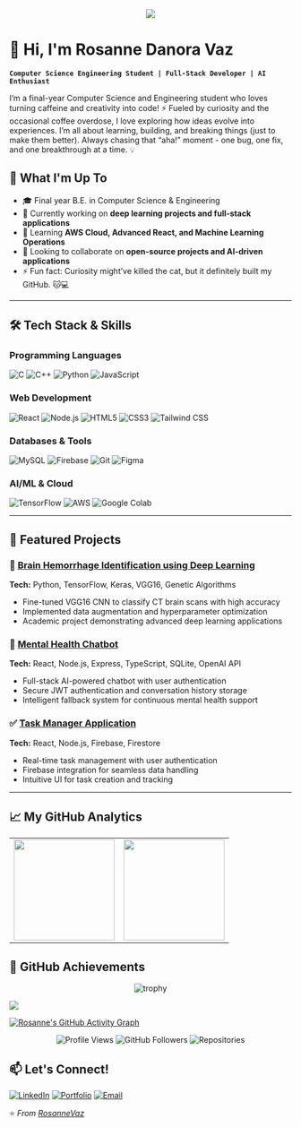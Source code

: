 <div align="center">
  
<img src="https://readme-typing-svg.herokuapp.com/?font=Righteous&size=35&center=true&vCenter=true&width=500&height=70&duration=4000&lines=Think+Code+Repeat💡" />

</div>

# 👋 Hi, I'm Rosanne Danora Vaz

**`Computer Science Engineering Student | Full-Stack Developer | AI Enthusiast`**

I’m a final-year Computer Science and Engineering student who loves turning caffeine and creativity into code! ⚡
Fueled by curiosity and the occasional coffee overdose, I love exploring how ideas evolve into experiences. I’m all about learning, building, and breaking things (just to make them better).
Always chasing that “aha!” moment - one bug, one fix, and one breakthrough at a time. 💡

## 🚀 What I'm Up To

- 🎓 Final year B.E. in Computer Science & Engineering 
- 🔭 Currently working on **deep learning projects and full-stack applications**
- 🌱 Learning **AWS Cloud, Advanced React, and Machine Learning Operations**
- 👯 Looking to collaborate on **open-source projects and AI-driven applications**
- ⚡ Fun fact: Curiosity might’ve killed the cat, but it definitely built my GitHub. 🐱💻


---

## 🛠️ Tech Stack & Skills

### **Programming Languages**
![C](https://img.shields.io/badge/C-A8B9CC?style=for-the-badge&logo=c&logoColor=white)
![C++](https://img.shields.io/badge/C++-00599C?style=for-the-badge&logo=c%2B%2B&logoColor=white)
![Python](https://img.shields.io/badge/Python-3776AB?style=for-the-badge&logo=python&logoColor=white)
![JavaScript](https://img.shields.io/badge/JavaScript-F7DF1E?style=for-the-badge&logo=javascript&logoColor=black)

### **Web Development**
![React](https://img.shields.io/badge/React-20232A?style=for-the-badge&logo=react&logoColor=61DAFB)
![Node.js](https://img.shields.io/badge/Node.js-339933?style=for-the-badge&logo=nodedotjs&logoColor=white)
![HTML5](https://img.shields.io/badge/HTML5-E34F26?style=for-the-badge&logo=html5&logoColor=white)
![CSS3](https://img.shields.io/badge/CSS3-1572B6?style=for-the-badge&logo=css3&logoColor=white)
![Tailwind CSS](https://img.shields.io/badge/Tailwind_CSS-06B6D4?style=for-the-badge&logo=tailwind-css&logoColor=white)

### **Databases & Tools**
![MySQL](https://img.shields.io/badge/MySQL-4479A1?style=for-the-badge&logo=mysql&logoColor=white)
![Firebase](https://img.shields.io/badge/Firebase-FFCA28?style=for-the-badge&logo=firebase&logoColor=black)
![Git](https://img.shields.io/badge/Git-F05032?style=for-the-badge&logo=git&logoColor=white)
![Figma](https://img.shields.io/badge/Figma-F24E1E?style=for-the-badge&logo=figma&logoColor=white)

### **AI/ML & Cloud**
![TensorFlow](https://img.shields.io/badge/TensorFlow-FF6F00?style=for-the-badge&logo=tensorflow&logoColor=white)
![AWS](https://img.shields.io/badge/AWS-232F3E?style=for-the-badge&logo=amazon-aws&logoColor=white)
![Google Colab](https://img.shields.io/badge/Google_Colab-F9AB00?style=for-the-badge&logo=google-colab&logoColor=white)

---

## 💼 Featured Projects

### 🧠 [Brain Hemorrhage Identification using Deep Learning](https://github.com/yourusername/brain-hemorrhage-detection)
**Tech:** Python, TensorFlow, Keras, VGG16, Genetic Algorithms
- Fine-tuned VGG16 CNN to classify CT brain scans with high accuracy
- Implemented data augmentation and hyperparameter optimization
- Academic project demonstrating advanced deep learning applications

### 💬 [Mental Health Chatbot](https://github.com/yourusername/mental-health-chatbot)
**Tech:** React, Node.js, Express, TypeScript, SQLite, OpenAI API
- Full-stack AI-powered chatbot with user authentication
- Secure JWT authentication and conversation history storage
- Intelligent fallback system for continuous mental health support

### ✅ [Task Manager Application](https://github.com/RosanneVaz/BasicTaskManager)
**Tech:** React, Node.js, Firebase, Firestore
- Real-time task management with user authentication
- Firebase integration for seamless data handling
- Intuitive UI for task creation and tracking

---

## 📈 **My GitHub Analytics**

<div align="center">
  
  <!-- Stats Row 1 -->
  <table>
    <tr>
      <td>
        <img height="180em" src="https://github-readme-stats.vercel.app/api?username=RosanneVaz&show_icons=true&theme=aura_dark&include_all_commits=true&count_private=true&hide_border=true&bg_color=00000000"/>
      </td>
      <td>
        <img height="180em" src="https://github-readme-stats.vercel.app/api/top-langs/?username=RosanneVaz&layout=compact&langs_count=8&theme=aura_dark&hide_border=true&bg_color=00000000"/>
      </td>
    </tr>
  </table>
</div>


  ## 🏅 **GitHub Achievements**

<div align="center">
  
  ![trophy](https://github-profile-trophy.vercel.app/?username=RosanneVaz&theme=onedark&no-frame=true&row=2&column=4&margin-w=15&margin-h=15)
  
</div>
  
  <!-- Streak Stats -->
  <img src="https://github-readme-streak-stats.herokuapp.com/?user=RosanneVaz&theme=aura-dark&hide_border=true&background=00000000" />
  
  <!-- Activity Graph -->
  [![Rosanne's GitHub Activity Graph](https://github-readme-activity-graph.vercel.app/graph?username=RosanneVaz&theme=react-dark&bg_color=00000000&hide_border=true)](https://github.com/RosanneVaz)
  
</div>

<div align="center">

![Profile Views](https://komarev.com/ghpvc/?username=RosanneVaz&color=blueviolet&style=flat-square)
![GitHub Followers](https://img.shields.io/github/followers/RosanneVaz?style=social)
![Repositories](https://badges.strrl.dev/repos/RosanneVaz?color=000000&style=flat-square)

</div>

## 📫 Let's Connect!

[![LinkedIn](https://img.shields.io/badge/LinkedIn-0A66C2?style=for-the-badge&logo=linkedin&logoColor=white)](https://linkedin.com/in/yourprofile)
[![Portfolio](https://img.shields.io/badge/Portfolio-4285F4?style=for-the-badge&logo=google-chrome&logoColor=white)](https://rosfolio.netlify.app/)
[![Email](https://img.shields.io/badge/Email-D14836?style=for-the-badge&logo=gmail&logoColor=white)](mailto:rosannedanora@example.com)

⭐ *From [RosanneVaz](https://github.com/RosanneVaz)*
